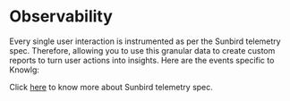 # Observability

Every single user interaction is instrumented as per the Sunbird telemetry spec. Therefore, allowing you to use this granular data to create custom reports to turn user actions into insights. Here are the events specific to Knowlg:



Click [here](https://github.com/sunbird-specs/Telemetry/blob/3.3.0/specification.md) to know more about Sunbird telemetry spec.
